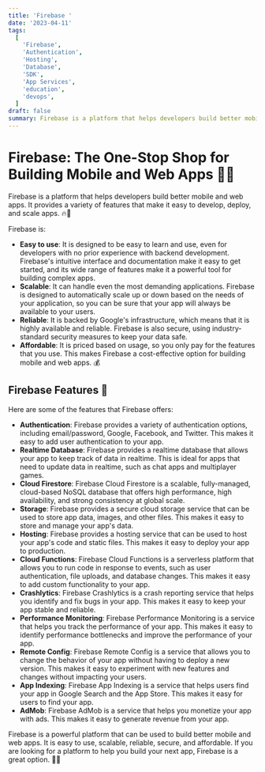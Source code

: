 ```yaml
---
title: 'Firebase '
date: '2023-04-11'
tags:
  [
    'Firebase',
    'Authentication',
    'Hosting',
    'Database',
    'SDK',
    'App Services',
    'education',
    'devops',
  ]
draft: false
summary: Firebase is a platform that helps developers build better mobile and web apps. It provides a variety of features that make it easy to develop, deploy, and scale apps. 🔥🎉
---
```


# Firebase: The One-Stop Shop for Building Mobile and Web Apps 🚀💯

Firebase is a platform that helps developers build better mobile and web apps. It provides a variety of features that make it easy to develop, deploy, and scale apps. 🔥🎉

Firebase is:

- **Easy to use**: It is designed to be easy to learn and use, even for developers with no prior experience with backend development. Firebase's intuitive interface and documentation make it easy to get started, and its wide range of features make it a powerful tool for building complex apps.
- **Scalable**: It can handle even the most demanding applications. Firebase is designed to automatically scale up or down based on the needs of your application, so you can be sure that your app will always be available to your users.
- **Reliable**: It is backed by Google's infrastructure, which means that it is highly available and reliable. Firebase is also secure, using industry-standard security measures to keep your data safe.
- **Affordable**: It is priced based on usage, so you only pay for the features that you use. This makes Firebase a cost-effective option for building mobile and web apps. 💰

## Firebase Features 🚀

Here are some of the features that Firebase offers:

- **Authentication**: Firebase provides a variety of authentication options, including email/password, Google, Facebook, and Twitter. This makes it easy to add user authentication to your app.
- **Realtime Database**: Firebase provides a realtime database that allows your app to keep track of data in realtime. This is ideal for apps that need to update data in realtime, such as chat apps and multiplayer games.
- **Cloud Firestore**: Firebase Cloud Firestore is a scalable, fully-managed, cloud-based NoSQL database that offers high performance, high availability, and strong consistency at global scale.
- **Storage**: Firebase provides a secure cloud storage service that can be used to store app data, images, and other files. This makes it easy to store and manage your app's data.
- **Hosting**: Firebase provides a hosting service that can be used to host your app's code and static files. This makes it easy to deploy your app to production.
- **Cloud Functions**: Firebase Cloud Functions is a serverless platform that allows you to run code in response to events, such as user authentication, file uploads, and database changes. This makes it easy to add custom functionality to your app.
- **Crashlytics**: Firebase Crashlytics is a crash reporting service that helps you identify and fix bugs in your app. This makes it easy to keep your app stable and reliable.
- **Performance Monitoring**: Firebase Performance Monitoring is a service that helps you track the performance of your app. This makes it easy to identify performance bottlenecks and improve the performance of your app.
- **Remote Config**: Firebase Remote Config is a service that allows you to change the behavior of your app without having to deploy a new version. This makes it easy to experiment with new features and changes without impacting your users.
- **App Indexing**: Firebase App Indexing is a service that helps users find your app in Google Search and the App Store. This makes it easy for users to find your app.
- **AdMob**: Firebase AdMob is a service that helps you monetize your app with ads. This makes it easy to generate revenue from your app.

Firebase is a powerful platform that can be used to build better mobile and web apps. It is easy to use, scalable, reliable, secure, and affordable. If you are looking for a platform to help you build your next app, Firebase is a great option. 🚀🔥
